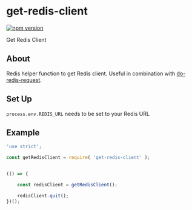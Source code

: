 # get-redis-client

[![npm version](https://badge.fury.io/js/get-redis-client.svg)](https://badge.fury.io/js/get-redis-client)

Get Redis Client


## About

Redis helper function to get Redis client. Useful in combination with [do-redis-request](https://github.com/bitcoin-api/do-redis-request).


## Set Up

`process.env.REDIS_URL` needs to be set to your Redis URL


## Example

```.js
'use strict';

const getRedisClient = require( 'get-redis-client' );


(() => {

    const redisClient = getRedisClient();

    redisClient.quit();
})();
```